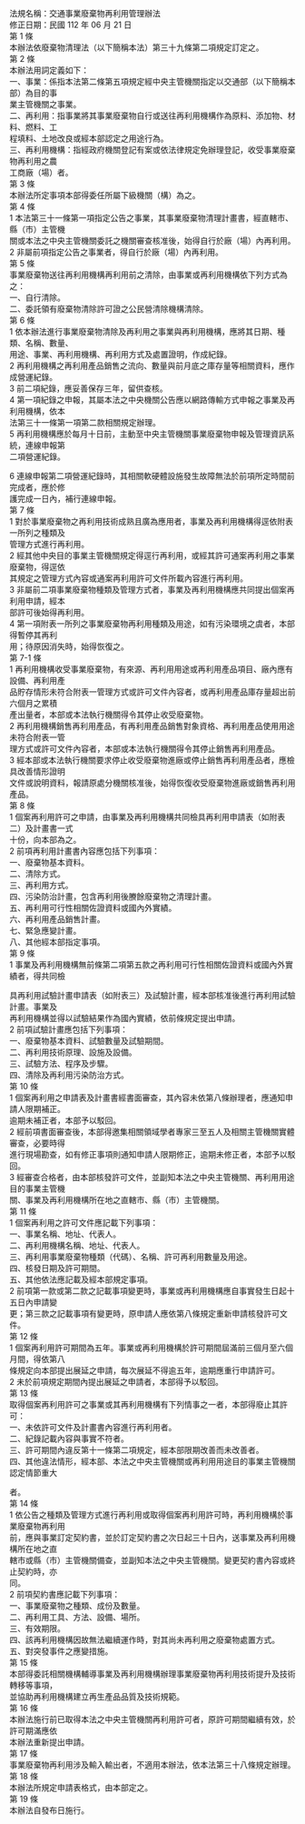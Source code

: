 法規名稱：交通事業廢棄物再利用管理辦法  
修正日期：民國 112 年 06 月 21 日  
第 1 條  
本辦法依廢棄物清理法（以下簡稱本法）第三十九條第二項規定訂定之。  
第 2 條  
本辦法用詞定義如下：  
一、事業：係指本法第二條第五項規定經中央主管機關指定以交通部（以下簡稱本部）為目的事  
業主管機關之事業。  
二、再利用：指事業將其事業廢棄物自行或送往再利用機構作為原料、添加物、材料、燃料、工  
程填料、土地改良或經本部認定之用途行為。  
三、再利用機構：指經政府機關登記有案或依法律規定免辦理登記，收受事業廢棄物再利用之農  
工商廠（場）者。  
第 3 條  
本辦法所定事項本部得委任所屬下級機關（構）為之。  
第 4 條  
1 本法第三十一條第一項指定公告之事業，其事業廢棄物清理計畫書，經直轄市、縣（市）主管機  
關或本法之中央主管機關委託之機關審查核准後，始得自行於廠（場）內再利用。  
2 非屬前項指定公告之事業者，得自行於廠（場）內再利用。  
第 5 條  
事業廢棄物送往再利用機構再利用前之清除，由事業或再利用機構依下列方式為之：  
一、自行清除。  
二、委託領有廢棄物清除許可證之公民營清除機構清除。  
第 6 條  
1 依本辦法進行事業廢棄物清除及再利用之事業與再利用機構，應將其日期、種類、名稱、數量、  
用途、事業、再利用機構、再利用方式及處置證明，作成紀錄。  
2 再利用機構之再利用產品銷售之流向、數量與前月底之庫存量等相關資料，應作成營運紀錄。  
3 前二項紀錄，應妥善保存三年，留供查核。  
4 第一項紀錄之申報，其屬本法之中央機關公告應以網路傳輸方式申報之事業及再利用機構，依本  
法第三十一條第一項第二款相關規定辦理。  
5 再利用機構應於每月十日前，主動至中央主管機關事業廢棄物申報及管理資訊系統，連線申報第  
二項營運紀錄。  


6 連線申報第二項營運紀錄時，其相關軟硬體設施發生故障無法於前項所定時間前完成者，應於修  
護完成一日內，補行連線申報。  
第 7 條  
1 對於事業廢棄物之再利用技術成熟且廣為應用者，事業及再利用機構得逕依附表一所列之種類及  
管理方式進行再利用。  
2 經其他中央目的事業主管機關規定得逕行再利用，或經其許可通案再利用之事業廢棄物，得逕依  
其規定之管理方式內容或通案再利用許可文件所載內容進行再利用。  
3 非屬前二項事業廢棄物種類及管理方式者，事業及再利用機構應共同提出個案再利用申請，經本  
部許可後始得再利用。  
4 第一項附表一所列之事業廢棄物再利用種類及用途，如有污染環境之虞者，本部得暫停其再利  
用；待原因消失時，始得恢復之。  
第 7-1 條  
1 再利用機構收受事業廢棄物，有來源、再利用用途或再利用產品項目、廠內應有設備、再利用產  
品貯存情形未符合附表一管理方式或許可文件內容者，或再利用產品庫存量超出前六個月之累積  
產出量者，本部或本法執行機關得令其停止收受廢棄物。  
2 再利用機構銷售再利用產品，有再利用產品銷售對象資格、再利用產品使用用途未符合附表一管  
理方式或許可文件內容者，本部或本法執行機關得令其停止銷售再利用產品。  
3 經本部或本法執行機關要求停止收受廢棄物進廠或停止銷售再利用產品者，應檢具改善情形證明  
文件或說明資料，報請原處分機關核准後，始得恢復收受廢棄物進廠或銷售再利用產品。  
第 8 條  
1 個案再利用許可之申請，由事業及再利用機構共同檢具再利用申請表（如附表二）及計畫書一式  
十份，向本部為之。  
2 前項再利用計畫書內容應包括下列事項：  
一、廢棄物基本資料。  
二、清除方式。  
三、再利用方式。  
四、污染防治計畫，包含再利用後賸餘廢棄物之清理計畫。  
五、再利用可行性相關佐證資料或國內外實績。  
六、再利用產品銷售計畫。  
七、緊急應變計畫。  
八、其他經本部指定事項。  
第 9 條  
1 事業及再利用機構無前條第二項第五款之再利用可行性相關佐證資料或國內外實績者，得共同檢  


具再利用試驗計畫申請表（如附表三）及試驗計畫，經本部核准後進行再利用試驗計畫。事業及  
再利用機構並得以試驗結果作為國內實績，依前條規定提出申請。  
2 前項試驗計畫應包括下列事項：  
一、廢棄物基本資料、試驗數量及試驗期間。  
二、再利用技術原理、設施及設備。  
三、試驗方法、程序及步驟。  
四、清除及再利用污染防治方式。  
第 10 條  
1 個案再利用之申請表及計畫書經書面審查，其內容未依第八條辦理者，應通知申請人限期補正。  
逾期未補正者，本部予以駁回。  
2 經前項書面審查後，本部得邀集相關領域學者專家三至五人及相關主管機關實體審查，必要時得  
進行現場勘查，如有修正事項則通知申請人限期修正，逾期未修正者，本部予以駁回。  
3 經審查合格者，由本部核發許可文件，並副知本法之中央主管機關、再利用用途目的事業主管機  
關、事業及再利用機構所在地之直轄市、縣（市）主管機關。  
第 11 條  
1 個案再利用之許可文件應記載下列事項：  
一、事業名稱、地址、代表人。  
二、再利用機構名稱、地址、代表人。  
三、再利用事業廢棄物種類（代碼）、名稱、許可再利用數量及用途。  
四、核發日期及許可期間。  
五、其他依法應記載及經本部規定事項。  
2 前項第一款或第二款之記載事項變更時，事業或再利用機構應自事實發生日起十五日內申請變  
更；第三款之記載事項有變更時，原申請人應依第八條規定重新申請核發許可文件。  
第 12 條  
1 個案再利用許可期間為五年。事業或再利用機構於許可期間屆滿前三個月至六個月間，得依第八  
條規定向本部提出展延之申請，每次展延不得逾五年，逾期應重行申請許可。  
2 未於前項規定期間內提出展延之申請者，本部得予以駁回。  
第 13 條  
取得個案再利用許可之事業或其再利用機構有下列情事之一者，本部得廢止其許可：  
一、未依許可文件及計畫書內容進行再利用者。  
二、紀錄記載內容與事實不符者。  
三、許可期間內違反第十一條第二項規定，經本部限期改善而未改善者。  
四、其他違法情形，經本部、本法之中央主管機關或再利用用途目的事業主管機關認定情節重大  


者。  
第 14 條  
1 依公告之種類及管理方式進行再利用或取得個案再利用許可時，再利用機構於事業廢棄物再利用  
前，應與事業訂定契約書，並於訂定契約書之次日起三十日內，送事業及再利用機構所在地之直  
轄市或縣（市）主管機關備查，並副知本法之中央主管機關。變更契約書內容或終止契約時，亦  
同。  
2 前項契約書應記載下列事項：  
一、事業廢棄物之種類、成份及數量。  
二、再利用工具、方法、設備、場所。  
三、有效期限。  
四、該再利用機構因故無法繼續運作時，對其尚未再利用之廢棄物處置方式。  
五、對突發事件之應變措施。  
第 15 條  
本部得委託相關機構輔導事業及再利用機構辦理事業廢棄物再利用技術提升及技術轉移等事項，  
並協助再利用機構建立再生產品品質及技術規範。  
第 16 條  
本辦法施行前已取得本法之中央主管機關再利用許可者，原許可期間繼續有效，於許可期滿應依  
本辦法重新提出申請。  
第 17 條  
事業廢棄物再利用涉及輸入輸出者，不適用本辦法，依本法第三十八條規定辦理。  
第 18 條  
本辦法所規定申請表格式，由本部定之。  
第 19 條  
本辦法自發布日施行。  



